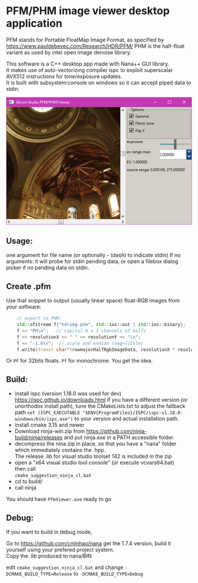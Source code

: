# PFM/PHM image viewer desktop application

PFM stands for Portable FloatMap Image Format, as specified by https://www.pauldebevec.com/Research/HDR/PFM/
PHM is the half-float variant as used by intel open image denoise library.

This software is a C++ desktop app made with Nana++ GUI library.  
It makes use of auto-vectorizing compiler ispc to exploit superscalar AVX512 instructions for tone/exposure updates.  
It is built with subsystem:console on windows so it can accept piped data to stdin.

![screen capture](sshot.png)

## Usage:

one argument for file name (or optionally - (dash) to indicate stdin)
If no arguments: it will probe for stdin pending data, or open a filebox dialog picker if no pending data on stdin.

## Create .pfm

Use that snippet to output (usually linear space) float-RGB images from your software:

```cpp
    // export to PHM:
    std::ofstream f{"hdrimg.phm", std::ios::out | std::ios::binary};
    f << "PH\n";   // capital H = 3 channels of halfs
    f << resolutionX << " " << resolutionY << "\n";
    f << "-1.0\n";  // scale and endian (neg=little)
    f.write((const char*)rowmajorHalfRgbImageData, resolutionX * resolutionY * 3 * 2);
```

Or `PF` for 32bits floats. `Pf` for monochrome. You get the idea.

## Build:

 - install ispc (version 1.18.0 was used for dev) https://ispc.github.io/downloads.html
if you have a different version (or unorthodox install path), tune the CMakeLists.txt to adjust the fallback path `set (ISPC_EXECUTABLE "$ENV{ProgramFiles}/ISPC/ispc-v1.18.0-windows/bin/ispc.exe")` to your version and actual installation path.
 - install cmake 3.15 and newer
 - Download ninja-win.zip from https://github.com/ninja-build/ninja/releases and put ninja.exe in a PATH accessible folder.
 - decompress the nina.zip in place, so that you have a "nana" folder which immediately contains the .hpp.  
 The release .lib for visual studio toolset 142 is included in the zip
 - open a "x64 visual studio tool console" (or execute vcvars64.bat)  
then call  
`cmake_suggestion_ninja_cl.bat`
 - cd to build/
 - call ninja

You should have `PfmViewer.exe` ready to go

## Debug:

If you want to build in debug mode,

Go to https://github.com/cnjinhao/nana get the 1.7.4 version, build it yourself using your prefered project system.  
Copy the .lib produced to nana/BIN

edit `cmake_suggestion_ninja_cl.bat` and change `-DCMAKE_BUILD_TYPE=Release` to `-DCMAKE_BUILD_TYPE=Debug`
